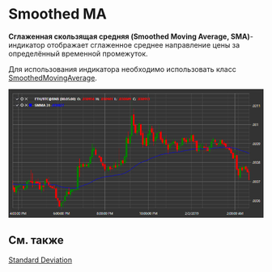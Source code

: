 # Smoothed MA

**Сглаженная скользящая средняя (Smoothed Moving Average, SMA)**\- индикатор отображает сглаженное среднее направление цены за определённый временной промежуток. 

Для использования индикатора необходимо использовать класс [SmoothedMovingAverage](xref:StockSharp.Algo.Indicators.SmoothedMovingAverage). 

![IndicatorSmoothedMovingAverage](../images/IndicatorSmoothedMovingAverage.png)

## См. также

[Standard Deviation](IndicatorStandardDeviation.md)
